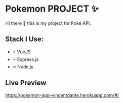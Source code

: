 # Pokemon PROJECT :sparkles:


Hi there :wave: this is my project for Poké API.

## Stack I Use:

- :zap: VueJS
- :star: Express.js
- :fire: Node.js

## Live Preview
https://pokemon-app-vincentdante.herokuapp.com/#/
